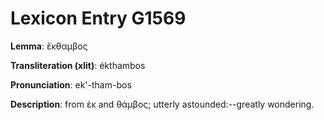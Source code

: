 # Lexicon Entry G1569

**Lemma**: ἔκθαμβος

**Transliteration (xlit)**: ékthambos

**Pronunciation**: ek'-tham-bos

**Description**:
from ἐκ and θάμβος; utterly astounded:--greatly wondering.

